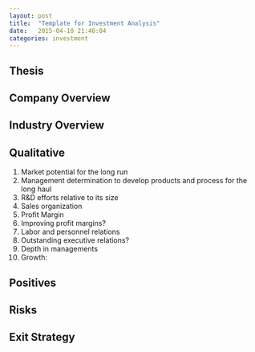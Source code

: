 ```yaml
---
layout: post
title:  "Template for Investment Analysis"
date:   2015-04-10 21:46:04
categories: investment
---
```


## Thesis

## Company Overview

## Industry Overview

## Qualitative

1. Market potential for the long run
2. Management determination to develop products and process for the long haul
3. R&D efforts relative to its size
4. Sales organization
5. Profit Margin
6. Improving profit margins?
7. Labor and personnel relations
8. Outstanding executive relations?
9.  Depth in managements
10. Growth:

## Positives

## Risks

## Exit Strategy